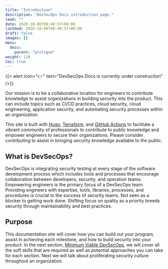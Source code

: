 ```yaml
---
title: "Introduction"
description: "DevSecOps Docs introduction page."
lead: ""
date: 2020-10-06T08:48:57+00:00
lastmod: 2020-10-06T08:48:57+00:00
draft: false
images: []
menu:
  docs:
    parent: "prologue"
weight: 110
toc: true
---
```


{{< alert icon="👉" text="DevSecOps Docs is currently under construction" />}}

Our mission is to be a collaborative location for engineers to contribute knowledge to assist organizations in building security into the product. This can include topics such as CI/CD practices, cloud security, cloud engineering, application security, and automating security processes within an organization. 

This site is built with [Hugo](https://gohugo.io/), [Terraform](https://www.terraform.io/), and [GitHub Actions](https://docs.github.com/en/actions) to facilitate a vibrant community of professionals to contribute to public knowledge and empower engineers to secure their organizations. Please consider contributing to assist in bringing security knowledge available to the public. 

## What is DevSecOps?

DevSecOps is integrating security testing at every stage of the software development process which includes tools and processes that encourage collaboration between developers, security, and operation teams. Empowering engineers is the primary focus of a DevSecOps team. Providing engineers with expertise, tools, libraries, processes, and procedures is crucial to the success of security teams. Not seen as a blocker to getting work done. Shifting focus on quality as a priority breeds security through maintainability and best practices.

## Purpose

This documentation site will cover how you can build out your program, assist in achieving each milestone, and how to build security into your product. In the next section, [Minimum Viable DevSecOps](/docs/mvdso/mvdso), we will cover all the soft skills that are required as well as potential approaches you can take for each section. Next we will talk about proliferating security culture throughout an organization. 